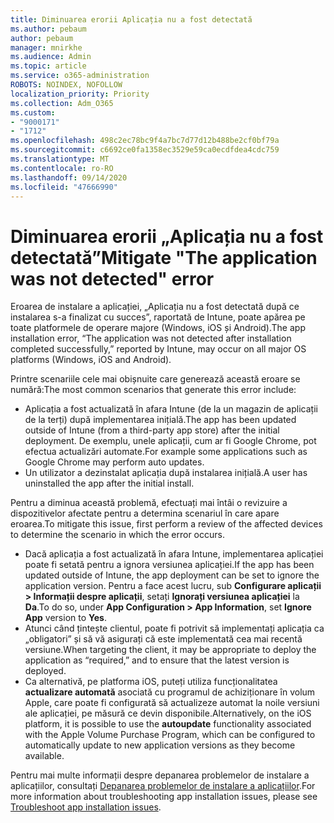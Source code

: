 ```yaml
---
title: Diminuarea erorii Aplicația nu a fost detectată
ms.author: pebaum
author: pebaum
manager: mnirkhe
ms.audience: Admin
ms.topic: article
ms.service: o365-administration
ROBOTS: NOINDEX, NOFOLLOW
localization_priority: Priority
ms.collection: Adm_O365
ms.custom:
- "9000171"
- "1712"
ms.openlocfilehash: 498c2ec78bc9f4a7bc7d77d12b488be2cf0bf79a
ms.sourcegitcommit: c6692ce0fa1358ec3529e59ca0ecdfdea4cdc759
ms.translationtype: MT
ms.contentlocale: ro-RO
ms.lasthandoff: 09/14/2020
ms.locfileid: "47666990"
---
```

# <a name="mitigate-the-application-was-not-detected-error"></a><span data-ttu-id="99d99-102">Diminuarea erorii „Aplicația nu a fost detectată”</span><span class="sxs-lookup"><span data-stu-id="99d99-102">Mitigate "The application was not detected" error</span></span>

<span data-ttu-id="99d99-103">Eroarea de instalare a aplicației, „Aplicația nu a fost detectată după ce instalarea s-a finalizat cu succes”, raportată de Intune, poate apărea pe toate platformele de operare majore (Windows, iOS și Android).</span><span class="sxs-lookup"><span data-stu-id="99d99-103">The app installation error, “The application was not detected after installation completed successfully,” reported by Intune, may occur on all major OS platforms (Windows, iOS and Android).</span></span>

<span data-ttu-id="99d99-104">Printre scenariile cele mai obișnuite care generează această eroare se numără:</span><span class="sxs-lookup"><span data-stu-id="99d99-104">The most common scenarios that generate this error include:</span></span>

- <span data-ttu-id="99d99-105">Aplicația a fost actualizată în afara Intune (de la un magazin de aplicații de la terți) după implementarea inițială.</span><span class="sxs-lookup"><span data-stu-id="99d99-105">The app has been updated outside of Intune (from a third-party app store) after the initial deployment.</span></span> <span data-ttu-id="99d99-106">De exemplu, unele aplicații, cum ar fi Google Chrome, pot efectua actualizări automate.</span><span class="sxs-lookup"><span data-stu-id="99d99-106">For example some applications such as Google Chrome may perform auto updates.</span></span>
- <span data-ttu-id="99d99-107">Un utilizator a dezinstalat aplicația după instalarea inițială.</span><span class="sxs-lookup"><span data-stu-id="99d99-107">A user has uninstalled the app after the initial install.</span></span>

<span data-ttu-id="99d99-108">Pentru a diminua această problemă, efectuați mai întâi o revizuire a dispozitivelor afectate pentru a determina scenariul în care apare eroarea.</span><span class="sxs-lookup"><span data-stu-id="99d99-108">To mitigate this issue, first perform a review of the affected devices to determine the scenario in which the error occurs.</span></span>

- <span data-ttu-id="99d99-109">Dacă aplicația a fost actualizată în afara Intune, implementarea aplicației poate fi setată pentru a ignora versiunea aplicației.</span><span class="sxs-lookup"><span data-stu-id="99d99-109">If the app has been updated outside of Intune, the app deployment can be set to ignore the application version.</span></span> <span data-ttu-id="99d99-110">Pentru a face acest lucru, sub **Configurare aplicații > Informații despre aplicații**, setați **Ignorați versiunea aplicației** la **Da**.</span><span class="sxs-lookup"><span data-stu-id="99d99-110">To do so, under **App Configuration > App Information**, set **Ignore App** version to **Yes**.</span></span>
- <span data-ttu-id="99d99-111">Atunci când țintește clientul, poate fi potrivit să implementați aplicația ca „obligatori” și să vă asigurați că este implementată cea mai recentă versiune.</span><span class="sxs-lookup"><span data-stu-id="99d99-111">When targeting the client, it may be appropriate to deploy the application as “required,” and to ensure that the latest version is deployed.</span></span>
- <span data-ttu-id="99d99-112">Ca alternativă, pe platforma iOS, puteți utiliza funcționalitatea **actualizare automată** asociată cu programul de achiziționare în volum Apple, care poate fi configurată să actualizeze automat la noile versiuni ale aplicației, pe măsură ce devin disponibile.</span><span class="sxs-lookup"><span data-stu-id="99d99-112">Alternatively, on the iOS platform, it is possible to use the **autoupdate** functionality associated with the Apple Volume Purchase Program, which can be configured to automatically update to new application versions as they become available.</span></span>

<span data-ttu-id="99d99-113">Pentru mai multe informații despre depanarea problemelor de instalare a aplicațiilor, consultați [Depanarea problemelor de instalare a aplicațiilor](https://docs.microsoft.com/intune/troubleshoot-app-install).</span><span class="sxs-lookup"><span data-stu-id="99d99-113">For more information about troubleshooting app installation issues, please see [Troubleshoot app installation issues](https://docs.microsoft.com/intune/troubleshoot-app-install).</span></span>
